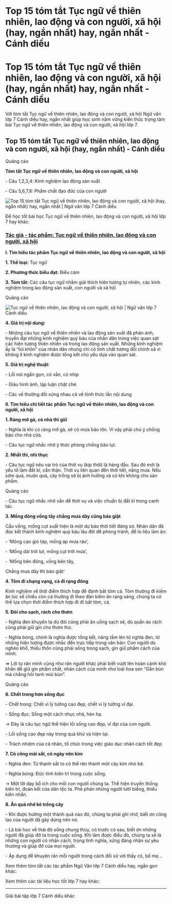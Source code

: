 # Top 15 tóm tắt Tục ngữ về thiên nhiên, lao động và con người, xã hội (hay, ngắn nhất) hay, ngắn nhất - Cánh diều

# Top 15 tóm tắt Tục ngữ về thiên nhiên, lao động và con người, xã hội (hay, ngắn nhất) hay, ngắn nhất - Cánh diều

Với tóm tắt Tục ngữ về thiên nhiên, lao động và con người, xã hội Ngữ văn lớp 7 Cánh diều hay, ngắn nhất giúp học sinh nắm vững kiến thức trọng tâm bài Tục ngữ về thiên nhiên, lao động và con người, xã hội lớp 7.

## Top 15 tóm tắt Tục ngữ về thiên nhiên, lao động và con người, xã hội (hay, ngắn nhất) - Cánh diều

Quảng cáo

**Tóm tắt Tục ngữ về thiên nhiên, lao động và con người, xã hội**

\- Câu 1,2,3,4: Kinh nghiệm lao động sản xuất 

\- Câu 5,6,7,8: Phẩm chất đạo đức của con người 

![Top 15 tóm tắt Tục ngữ về thiên nhiên, lao động và con người, xã hội \(hay, ngắn nhất\) hay, ngắn nhất | Ngữ văn lớp 7 Cánh diều](https://vietjack.com/soan-van-lop-7-cd/images/tom-tat-tuc-ngu-ve-thien-nhien-lao-dong-va-con-nguoi-xa-hoi-2.PNG)

Để học tốt bài học Tục ngữ về thiên nhiên, lao động và con người, xã hội lớp 7 hay khác:

### [**Tác giả - tác phẩm: Tục ngữ về thiên nhiên, lao động và con người, xã hội**](https://vietjack.com/soan-van-lop-7-cd/tac-gia-tac-pham-tuc-ngu-ve-thien-nhien-lao-dong-va-con-nguoi-xa-hoi-2.jsp)

**I. Tìm hiểu tác phẩm Tục ngữ về thiên nhiên, lao động và con người, xã hội**

**1\. Thể loại:** Tục ngữ

**2\. Phương thức biểu đạt:** Biểu cảm

**3\. Tóm tắt:** Các câu tục ngữ nhằm giải thích hiện tượng tự nhiên, các kinh nghiệm trong lao động sản xuất, con người và xã hội 

Quảng cáo

![Tục ngữ về thiên nhiên, lao động và con người, xã hội | Ngữ văn lớp 7 Cánh diều](https://vietjack.com/soan-van-lop-7-cd/images/tac-gia-tac-pham-tuc-ngu-ve-thien-nhien-lao-dong-va-con-nguoi-xa-hoi-2.PNG)

**4\. Giá trị nội dung:**

\- Những câu tục ngữ về thiên nhiên và lao động sản xuất đã phản ánh, truyền đạt những kinh nghiệm quý báu của nhân dân trong việc quan sát các hiện tượng thiên nhiên và trong lao động sản xuất. Những kinh nghiệm ấy là “túi khôn” của nhân dân nhưng chỉ có tính chất tương đối chính xã vì không ít kinh nghiệm được tổng kết chủ yếu dựa vào quan sát. 

**5\. Giá trị nghệ thuật:**

\- Lối nói ngắn gọn, có vần, có nhịp 

\- Giàu hình ảnh, lập luận chặt chẽ 

\- Các về thường đối xứng nhau cả về hình thức lẫn nội dung 

**II. Tìm hiểu chi tiết tác phẩm Tục ngữ về thiên nhiên, lao động và con người, xã hội**

**1\. Ráng mỡ gà, có nhà thì giữ**

\- Nghĩa là khi có ráng mỡ gà, sẽ có mưa bão lớn. Vì vậy phải chú ý chống bão cho nhà cửa. 

\- Câu tục ngữ nhắc nhở ý thức phòng chống bão lụt. 

**2\. Nhất thì, nhì thục**

\- Câu tục ngữ nêu vai trò của thời vụ (kịp thời) là hàng đầu. Sau đó mới là yếu tố làm đất kĩ, cẩn thận. Thời vụ liên quan đến thời tiết, nắng mưa. Nếu sớm quá, muộn quá, cây trồng sẽ bị ảnh hưởng và có khi không cho sản phẩm. 

Quảng cáo

\- Câu tục ngữ nhắc nhở vấn đề thời vụ và việc chuẩn bị đất kĩ trong canh tác. 

**3\. Mống đông vồng tây chẳng mưa dây cũng bão giật**

Cầu vồng, mống cụt xuất hiện là một dự báo thời tiết đáng sợ. Nhân dân đã đúc kết thành kinh nghiệm quý báu lâu đời để phòng tránh, để lo liệu làm ăn:

\- ‘Mông cao gió táp, mống áp mưa rào’,

\- ‘Mống dài trời lụt, mống cụt trời mưa’,

\- ‘Mống bên đông, vồng bên tây,

Chẳng mưa dây thì bão giật’

**4\. Tôm đi chạng vạng, cá đi rạng đông**

Kinh nghiệm về thời điểm thích hợp để đánh bắt tôm cá. Tôm thường đi kiếm ăn lúc xế chiều còn cá thường đi theo đàn kiếm ăn rạng sáng, chúng ta có thể lựa chọn thời điểm thích hợp đi đi bắt tôm, cá. 

**5\. Đói cho sạch, rách cho thơm**

\- Nghĩa đen khuyên ta dù đói cũng phải ăn uống sạch sẽ, dù quần áo rách cũng phải giữ gìn cho thơm tho. 

\- Nghĩa bóng, chính là nghĩa được tổng kết, nâng tầm lên từ nghĩa đen, từ những hiện tượng được nhắc đến trực tiếp trong văn bản: Con người dù nghèo khổ, thiếu thốn cũng phải sống trong sạch, gìn giữ phẩm cách của mình. 

⇒ Lời tự răn mình cũng như răn người khác phải biết vượt lên hoàn cảnh khó khăn để giữ gìn phẩm chất, nhân cách của mình như loài hoa sen “Gần bùn mà chẳng hôi tanh mùi bùn”. 

Quảng cáo

**6\. Chết trong hơn sống đục**

\- Chết trong: Chết vì lý tưởng cao đẹp, chết vì lý tưởng vĩ đại. 

\- Sống đục: Sống một cách nhục nhã, hèn hạ. 

→ Đây là câu tục ngữ thể hiện lối sống cao đẹp, vĩ đại của con người. 

\- Lối sống cao đẹp này trong quá khứ và hiện tại. 

\- Trách nhiệm của cá nhân, tổ chức trong việc giáo dục nhân cách tốt đẹp 

**7\. Có công mài sắt, có ngày nên kim**

\- Nghĩa đen: Từ thanh sắt to có thể rèn thành một cây kim nhỏ bé. 

\- Nghĩa bóng: Đức tính kiên trì trong cuộc sống. 

→ Một lời dạy bổ ích cho mỗi con người chúng ta. Thể hiện truyền thống kiên trì, đoàn kết của dân tộc ta. Phê phán những người lười biếng, thiếu kiên nhẫn. 

**8\. Ăn quả nhớ kẻ trồng cây**

\- Khi được hưởng một thành quả nào đó, chúng ta phải ghi nhớ, biết ơn công lao của người đã gây dựng nên nó. 

\- Là bài học về thái độ sống chung thủy, có trước có sau, biết ơn những người đã giúp đỡ ta trong cuộc sống. Khi làm được điều đó, chúng ta sẽ là những con người có nhân cách, trọng tình nghĩa, xứng đáng nhận sự yêu thương và giúp đỡ của mọi người. 

\- Áp dụng để khuyên răn mỗi người trong cách đối xử với thầy cô, bố mẹ… 

Xem thêm tóm tắt các tác phẩm Ngữ Văn lớp 7 Cánh diều hay, ngắn gọn khác:

Xem thêm các tài liệu học tốt lớp 7 hay khác:

* * *

Giải bài tập lớp 7 Cánh diều khác
